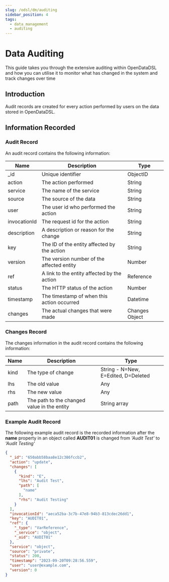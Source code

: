 ```yaml
---
slug: /odsl/dm/auditing
sidebar_position: 4
tags:
  - data_management
  - auditing
---
```

Data Auditing
=============

This guide takes you through the extensive auditing within OpenDataDSL and how you can utilise it to monitor what has changed in the system and track changes over time

## Introduction
Audit records are created for every action performed by users on the data stored in OpenDataDSL.

## Information Recorded
### Audit Record
An audit record contains the following information:

|**Name**|**Description**|**Type**|
|-|-|-|
|_id|Unique identifier|ObjectID|
|action|The action performed|String|
|service|The name of the service|String|
|source|The source of the data|String|
|user|The user id who performed the action|String|
|invocationId|The request id for the action|String|
|description|A description or reason for the change|String|
|key|The ID of the entity affected by the action|String|
|version|The version number of the affected entity|Number|
|ref|A link to the entity affected by the action|Reference|
|status|The HTTP status of the action|Number|
|timestamp|The timestamp of when this action occurred|Datetime|
|changes|The actual changes that were made|Changes Object|

### Changes Record
The changes information in the audit record contains the following information:

|**Name**|**Description**|**Type**|
|-|-|-|
|kind|The type of change|String - N=New, E=Edited, D=Deleted|
|lhs|The old value|Any|
|rhs|The new value|Any|
|path|The path to the changed value in the entity|String array|

### Example Audit Record

The following example audit record is the recorded information after the **name** property in an object called **AUDIT01** 
is changed from *'Audit Test'* to *'Audit Testing'*  

```json
{
  "_id": "650abb58baa8e12c386fccb2",
  "action": "update",
  "changes": [
    {
      "kind": "E",
      "lhs": "Audit Test",
      "path": [
        "name"
      ],
      "rhs": "Audit Testing"
    }
  ],
  "invocationId": "aeca52ba-3c7b-47e8-94b3-813cdec26dd1",
  "key": "AUDIT01",
  "ref": {
    "_type": "VarReference",
    "_service": "object",
    "_oid": "AUDIT01"
  },
  "service": "object",
  "source": "private",
  "status": 200,
  "timestamp": "2023-09-20T09:28:56.559",
  "user": "user@example.com",
  "version": 0
}
```
